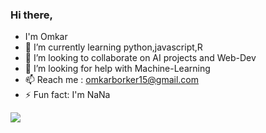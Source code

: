 ### Hi there, 
- I'm Omkar
- 🌱 I’m currently learning python,javascript,R
- 👯 I’m looking to collaborate on AI projects and Web-Dev
- 🤔 I’m looking for help with Machine-Learning
- 📫 Reach me : omkarborker15@gmail.com
- ⚡ Fun fact: I'm NaNa

![](https://github.com/OmkarBorker/OmkarBorker/blob/main/gif1.gif)
